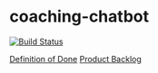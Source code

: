 # coaching-chatbot
[![Build Status](https://travis-ci.org/kehitysto/coaching-chatbot.svg?branch=dev)](https://travis-ci.org/kehitysto/coaching-chatbot)

[Definition of Done](doc/dod.md)
[Product Backlog](https://waffle.io/kehitysto/coaching-chatbot)
